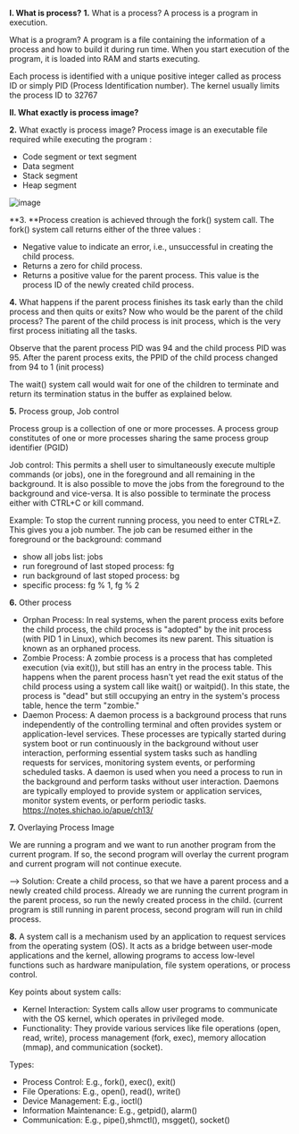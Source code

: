 **I. What is process?**
**1.** What is a process? A process is a program in execution.

What is a program? A program is a file containing the information of a process and how to build it during run time. When you start execution of the program, it is loaded into RAM and starts executing.

Each process is identified with a unique positive integer called as process ID or simply PID (Process Identification number). The kernel usually limits the process ID to 32767

**II. What exactly is process image?**

**2.** What exactly is process image? Process image is an executable file required while executing the program :
- Code segment or text segment
- Data segment
- Stack segment
- Heap segment

![image](https://github.com/user-attachments/assets/931a48e1-5513-4d0b-8bc3-cee18c90c448)


**3. **Process creation is achieved through the fork() system call. The fork() system call returns either of the three values :
- Negative value to indicate an error, i.e., unsuccessful in creating the child process.
- Returns a zero for child process.
- Returns a positive value for the parent process. This value is the process ID of the newly created child process.

**4.** What happens if the parent process finishes its task early than the child process and then quits or exits? Now who would be the parent of the child process? The parent of the child process is init process, which is the very first process initiating all the tasks.

Observe that the parent process PID was 94 and the child process PID was 95. After the parent process exits, the PPID of the child process changed from 94 to 1 (init process)

The wait() system call would wait for one of the children to terminate and return its termination status in the buffer as explained below.

**5.** Process group, Job control

Process group is a collection of one or more processes. A process group constitutes of one or more processes sharing the same process group identifier (PGID)

Job control: This permits a shell user to simultaneously execute multiple commands (or jobs), one in the foreground and all remaining in the background. It is also possible to move the jobs from the foreground to the background and vice-versa.
It is also possible to terminate the process either with CTRL+C or kill command. 

Example: To stop the current running process, you need to enter CTRL+Z. This gives you a job number. The job can be resumed either in the foreground or the background: command

- show all jobs list: jobs
- run foreground of last stoped process: fg
- run background of last stoped process: bg
- specific process: fg % 1, fg % 2

**6.** Other process

- Orphan Process: In real systems, when the parent process exits before the child process, the child process is "adopted" by the init process (with PID 1 in Linux), which becomes its new parent. This situation is known as an orphaned process.
- Zombie Process: A zombie process is a process that has completed execution (via exit()), but still has an entry in the process table. This happens when the parent process hasn't yet read the exit status of the child process using a system call like wait() or waitpid(). In this state, the process is "dead" but still occupying an entry in the system's process table, hence the term "zombie."
- Daemon Process: A daemon process is a background process that runs independently of the controlling terminal and often provides system or application-level services. These processes are typically started during system boot or run continuously in the background without user interaction, performing essential system tasks such as handling requests for services, monitoring system events, or performing scheduled tasks. A daemon is used when you need a process to run in the background and perform tasks without user interaction. Daemons are typically employed to provide system or application services, monitor system events, or perform periodic tasks. https://notes.shichao.io/apue/ch13/

**7.** Overlaying Process Image

We are running a program and we want to run another program from the current program. If so, the second program will overlay the current program and current program will not continue execute. 

--> Solution: Create a child process, so that we have a parent process and a newly created child process. Already we are running the current program in the parent process, so run the newly created process in the child. (current program is still running in parent process, second program will run in child process.

**8.** A system call is a mechanism used by an application to request services from the operating system (OS). It acts as a bridge between user-mode applications and the kernel, allowing programs to access low-level functions such as hardware manipulation, file system operations, or process control.

Key points about system calls:
- Kernel Interaction: System calls allow user programs to communicate with the OS kernel, which operates in privileged mode.
- Functionality: They provide various services like file operations (open, read, write), process management (fork, exec), memory allocation (mmap), and communication (socket).

Types:
- Process Control: E.g., fork(), exec(), exit()
- File Operations: E.g., open(), read(), write()
- Device Management: E.g., ioctl()
- Information Maintenance: E.g., getpid(), alarm()
- Communication: E.g., pipe(),shmctl(), msgget(), socket()
